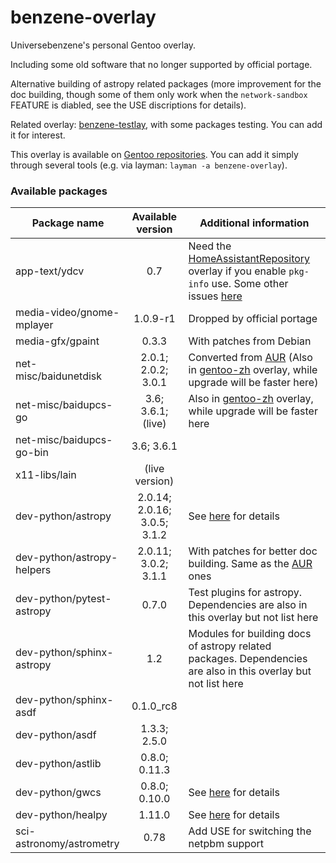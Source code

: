 # benzene-overlay
Universebenzene's personal Gentoo overlay.

Including some old software that no longer supported by official portage.

Alternative building of astropy related packages (more improvement for the doc building, though some of them only work when the `network-sandbox` FEATURE is diabled, see the USE discriptions for details).

Related overlay: [benzene-testlay](https://github.com/Universebenzene/benzene-testlay), with some packages testing. You can add it for interest.

This overlay is available on [Gentoo repositories](https://overlays.gentoo.org). You can add it simply through several tools (e.g. via layman: `layman -a benzene-overlay`).

### Available packages

Package name | Available version | Additional information
------------ | :---------------: | ----------------------
app-text/ydcv               | 0.7            | Need the [HomeAssistantRepository](https://git.edevau.net/onkelbeh/HomeAssistantRepository) overlay if you enable `pkg-info` use. Some other issues [here](https://forums.gentoo.org/viewtopic-p-8352006.html)
media-video/gnome-mplayer   | 1.0.9-r1                     | Dropped by official portage
media-gfx/gpaint            | 0.3.3                        | With patches from Debian
net-misc/baidunetdisk       | 2.0.1; 2.0.2; 3.0.1          | Converted from [AUR](https://aur.archlinux.org/packages/baidunetdisk-bin) (Also in [gentoo-zh](https://github.com/microcai/gentoo-zh) overlay, while upgrade will be faster here)
net-misc/baidupcs-go        | 3.6; 3.6.1; (live)           | Also in [gentoo-zh](https://github.com/microcai/gentoo-zh) overlay, while upgrade will be faster here
net-misc/baidupcs-go-bin    | 3.6; 3.6.1                   |
x11-libs/lain               | (live version)               |
dev-python/astropy          | 2.0.14; 2.0.16; 3.0.5; 3.1.2 | See [here](https://github.com/Universebenzene/benzene-overlay/tree/master/dev-python/astropy#note-for-astropy) for details
dev-python/astropy-helpers  | 2.0.11; 3.0.2; 3.1.1         | With patches for better doc building. Same as the [AUR](https://aur.archlinux.org/packages/python-astropy-helpers/) ones
dev-python/pytest-astropy   | 0.7.0                        | Test plugins for astropy. Dependencies are also in this overlay but not list here
dev-python/sphinx-astropy   | 1.2                          | Modules for building docs of astropy related packages. Dependencies are also in this overlay but not list here
dev-python/sphinx-asdf      | 0.1.0\_rc8                   |
dev-python/asdf             | 1.3.3; 2.5.0                 |
dev-python/astlib           | 0.8.0; 0.11.3                |
dev-python/gwcs             | 0.8.0; 0.10.0                | See [here](https://github.com/Universebenzene/benzene-overlay/tree/master/dev-python/gwcs#note-for-gwcs) for details
dev-python/healpy           | 1.11.0                       | See [here](https://github.com/Universebenzene/benzene-overlay/tree/master/dev-python/healpy#note-for-healpy) for details
sci-astronomy/astrometry    | 0.78                         | Add USE for switching the netpbm support
